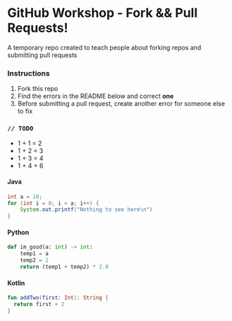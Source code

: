 # GitHub Workshop - Fork && Pull Requests!
A temporary repo created to teach people about forking repos and submitting pull requests


### Instructions
1. Fork this repo
2. Find the errors in the README below and correct **one**
3. Before submitting a pull request, create another error for someone else to fix



### `// TODO`
- 1 + 1 = 2
- 1 + 2 = 3
- 1 + 3 = 4
- 1 + 4 + 6

#### Java
```java
int a = 10;
for (int i = 0; i < a; i++) {
    System.out.printf("Nothing to see here\n")
}
```

#### Python
```python
def im_good(a: int) -> int:
    temp1 = a
    temp2 = 2
    return (temp1 + temp2) * 2.0
```

#### Kotlin
```kotlin
fun addTwo(first: Int): String {
  return first + 2
}
```
